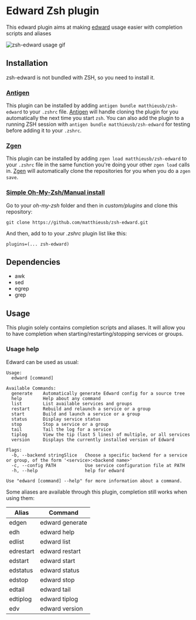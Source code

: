 # Edward Zsh plugin

This edward plugin aims at making [edward](https://github.com/blei-lab/edward) usage easier with completion scripts and aliases

![zsh-edward usage gif](./zsh-edward-usage.gif?raw=true "Optional Title")

## Installation

zsh-edward is not bundled with ZSH, so you need to install it.

### [Antigen](https://github.com/zsh-users/antigen)

This plugin can be installed by adding `antigen bundle matthieusb/zsh-edward` to your `.zshrc` file. [Antigen](https://github.com/zsh-users/antigen) will handle cloning the plugin for you automatically the next time you start `zsh`. You can also add the plugin to a running ZSH session with `antigen bundle matthieusb/zsh-edward` for testing before adding it to your `.zshrc`.

### [Zgen](https://github.com/tarjoilija/zgen)

This plugin can be installed by adding `zgen load matthieusb/zsh-edward` to your `.zshrc` file in the same function you're doing your other `zgen load` calls in. [Zgen](https://github.com/tarjoilija/zgen) will automatically clone the repositories for you when you do a `zgen save`.


### [Simple Oh-My-Zsh/Manual install](http://ohmyz.sh/)

Go to your *oh-my-zsh* folder and then in *custom/plugins* and clone this repository:

```
git clone https://github.com/matthieusb/zsh-edward.git
```

And then, add to to your *.zshrc* plugin list like this:

```
plugins=(... zsh-edward)
```

## Dependencies

* awk
* sed
* egrep
* grep

## Usage

This plugin solely contains completion scripts and aliases.
It will allow you to have completion when starting/restarting/stopping services or groups.

### Usage help

Edward can be used as usual:

```
Usage:
  edward [command]

Available Commands:
  generate    Automatically generate Edward config for a source tree
  help        Help about any command
  list        List available services and groups
  restart     Rebuild and relaunch a service or a group
  start       Build and launch a service or a group
  status      Display service status
  stop        Stop a service or a group
  tail        Tail the log for a service
  tiplog      View the tip (last 5 lines) of multiple, or all services
  version     Displays the currently installed version of Edward

Flags:
  -b, --backend stringSlice   Choose a specific backend for a service or group, of the form '<service>:<backend name>'
  -c, --config PATH           Use service configuration file at PATH
  -h, --help                  help for edward

Use "edward [command] --help" for more information about a command.
```

Some aliases are available through this plugin, completion still works when using them:

| Alias         | Command    |
| ------------- |-------------|
| edgen | edward generate |
| edh | edward help |
| edlist | edward list |
| edrestart | edward restart |
| edstart | edward start |
| edstatus | edward status |
| edstop | edward stop |
| edtail | edward tail |
| edtiplog | edward tiplog |
| edv | edward version |
